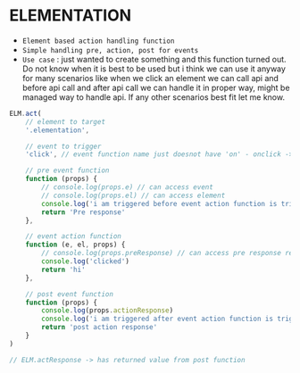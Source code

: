 # ELEMENTATION

-   `Element based action handling function`
-   `Simple handling pre, action, post for events`
-   `Use case` : just wanted to create something and this function turned out. Do not know when it is best to be used but i think we can use it anyway for many scenarios like when we click an element we can call api and before api call and after api call we can handle it in proper way, might be managed way to handle api. If any other scenarios best fit let me know.

```js
ELM.act(
	// element to target
	'.elementation',

	// event to trigger
	'click', // event function name just doesnot have 'on' - onclick -> click, onmouseover -> mouseover | hover

	// pre event function
	function (props) {
		// console.log(props.e) // can access event
		// console.log(props.el) // can access element
		console.log('i am triggered before event action function is triggered')
		return 'Pre response'
	},

	// event action function
	function (e, el, props) {
		// console.log(props.preResponse) // can access pre response returned value
		console.log('clicked')
		return 'hi'
	},

	// post event function
	function (props) {
		console.log(props.actionResponse)
		console.log('i am triggered after event action function is triggered')
		return 'post action response'
	}
)

// ELM.actResponse -> has returned value from post function
```
